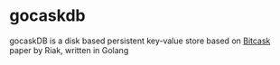 # gocaskdb
gocaskDB is a disk based persistent key-value store based on [Bitcask](https://riak.com/assets/bitcask-intro.pdf) paper by Riak, written in Golang

